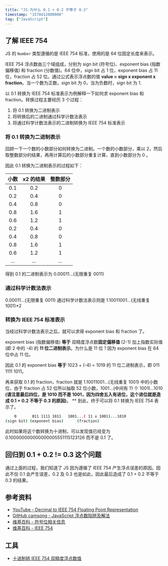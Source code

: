 ```yaml
---
title: "JS-为什么 0.1 + 0.2 不等于 0.3"
timestamp: "1578412800000"
tag: ["JavaScript"]
---
```


## 了解 IEEE 754

JS 的 `Number` 类型遵循的是 IEEE 754 标准，使用的是 64 位固定长度来表示。

IEEE 754 浮点数由三个域组成，分别为 sign bit (符号位)、exponent bias (指数偏移值) 和 fraction (分数值)。64 位中，sign bit 占 1 位，exponent bias 占 11 位，fraction 占 52 位。通过公式表示浮点数的值 **value = sign x exponent x fraction**。当一个数为正数，sign bit 为 0，当为负数时，sign bit 为 1.

以 0.1 转换为 IEEE 754 标准表示为例解释一下如何求 exponent bias 和 fraction。转换过程主要经历 3 个过程：

1. 将 0.1 转换为二进制表示
2. 将转换后的二进制通过科学计数法表示
3. 将通过科学计数法表示的二进制转换为 IEEE 754 标准表示

### 将 0.1 转换为二进制表示

回顾一下一个数的小数部分如何转换为二进制。一个数的小数部分，乘以 2，然后取整数部分的结果，再用计算后的小数部分重复计算，直到小数部分为 0 。

因此 0.1 转换为二进制表示的过程如下：

| 小数 | x2 的结果 | 整数部分 |
| :--: | :-------: | :------: |
| 0.1  |    0.2    |    0     |
| 0.2  |    0.4    |    0     |
| 0.4  |    0.8    |    0     |
| 0.8  |    1.6    |    1     |
| 0.6  |    1.2    |    1     |
| 0.2  |    0.4    |    0     |
| 0.4  |    0.8    |    0     |
| 0.8  |    1.6    |    1     |
| 0.6  |    1.2    |    1     |
| ...  |    ...    |   ...    |

得到 0.1 的二进制表示为 0.00011...(无限重复 0011)

### 通过科学计数法表示

0.00011...(无限重复 0011) 通过科学计数法表示则是 1.10011001...(无线重复 1001)\*2

### 转换为 IEEE 754 标准表示

当经过科学计数法表示之后，就可以求得 exponent bias 和 fraction 了。

exponent bias (指数偏移值) **等于** 双精度浮点数**固定偏移值** (2-1) 加上指数实际值(即 2 中的 -4) 的 **11 位二进制表示**。为什么是 11 位？因为 exponent bias 在 64 位中占 11 位。

因此 0.1 的 exponent bias **等于** 1023 + (-4) = 1019 的 11 位二进制表示，即 011 1111 1011。

再来获取 0.1 的 fraction，fraction 就是 1.10011001...(无线重复 1001) 中的小数位，由于 fraction 占 52 位所以抽取 52 位小数，1001...(中间有 11 个 1001)...1010 **(请注意最后四位，是 1010 而不是 1001，因为四舍五入有进位，这个进位就是造成 0.1 + 0.2 不等于 0.3 的原因)**。
\*\*
到此，终于可以将 0.1 转换为 IEEE 754 表示了。

```bash
    0       011 1111 1011   1001...( 11 x 1001)...1010
(sign bit) (exponent bias)      (fraction)
```

此时如果将这个数转换为十进制，可以发现值已经变为 0.100000000000000005551115123126 而不是 0.1 了。

## 回归到 0.1 + 0.2 != 0.3 这个问题

通过上面的过程，我们知道了 JS 因为遵循了 IEEE 754 产生浮点误差的原因。因此不仅 0.1 会产生误差，0.2 及 0.3 也是如此，因此最后造成了 0.1 + 0.2 不等于 0.3 的结果。

## 参考资料

- [YouTube - Decimal to IEEE 754 Floating Point Representation](https://www.youtube.com/watch?v=8afbTaA-gOQ)
- [GitHub camsong - JavaScript 浮点数陷阱及解法](https://github.com/camsong/blog/issues/9)
- [维基百科 - 符号位相关信息](https://zh.wikipedia.org/wiki/%E6%9C%89%E7%AC%A6%E8%99%9F%E6%95%B8%E8%99%95%E7%90%86#%E5%8E%9F%E7%A0%81)
- [维基百科 - IEEE 754](https://zh.wikipedia.org/wiki/IEEE_754)

## 工具

- [十进制转 IEEE 754 双精度浮点数值](http://www.binaryconvert.com/convert_double.html)
